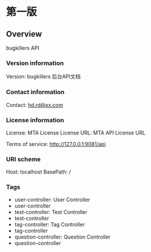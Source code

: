 # 第一版

## Overview
bugkillers API

### Version information
Version: bugkillers 后台API文档

### Contact information
Contact: hd.rd@xx.com

### License information
License: MTA License
License URL: MTA API License URL

Terms of service: http://127.0.0.1:9081/api

### URI scheme
Host: localhost
BasePath: /

### Tags

* user-controller: User Controller
* user-controller
* test-controller: Test Controller
* test-controller
* tag-controller: Tag Controller
* tag-controller
* question-controller: Question Controller
* question-controller


